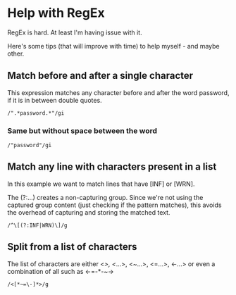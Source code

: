 # Help with RegEx

RegEx is hard. At least I'm having issue with it.

Here's some tips (that will improve with time) to help myself - and maybe other.

## Match before and after a single character

This expression matches any character before and after the word password, if it is in between double quotes.

```regex
/".*password.*"/gi
```

### Same but without space between the word

```regex
/"password"/gi
```

## Match any line with characters present in a list

In this example we want to match lines that have [INF] or [WRN].

The (?:...) creates a non-capturing group. Since we're not using the captured group content (just checking if the pattern matches), this avoids the overhead of capturing and storing the matched text.

```regex
/^\[(?:INF|WRN)\]/g
```

## Split from a list of characters

The list of characters are either <*>, <*...>, <~...>, <=...>, <-...> or even a combination of all such as <-=-*-~->

```regex
/<[*~=\-]*>/g
```